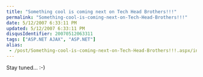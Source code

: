 ```yaml
---
title: "Something cool is coming next on Tech Head Brothers!!!"
permalink: "Something-cool-is-coming-next-on-Tech-Head-Brothers!!!"
date: 5/12/2007 6:33:11 PM
updated: 5/12/2007 6:33:11 PM
disqusIdentifier: 20070512063311
tags: ["ASP.NET AJAX", "ASP.NET"]
alias:
 - /post/Something-cool-is-coming-next-on-Tech-Head-Brothers!!!.aspx/index.html
---
```

Stay tuned... :-)
